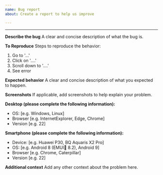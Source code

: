 ```yaml
---
name: Bug report
about: Create a report to help us improve

---
```

<!---title: ''
labels: ''
assignees: ''--->

---

**Describe the bug**
A clear and concise description of what the bug is.

**To Reproduce**
Steps to reproduce the behavior:
1. Go to '...'
2. Click on '....'
3. Scroll down to '....'
4. See error

**Expected behavior**
A clear and concise description of what you expected to happen.

**Screenshots**
If applicable, add screenshots to help explain your problem.

**Desktop (please complete the following information):**
 - OS: [e.g. Windows, Linux]
 - Browser [e.g. InternetExplorer, Edge, Chrome]
 - Version [e.g. 22]

**Smartphone (please complete the following information):**
 - Device: [e.g. Huawei P30, BQ Aquaris X2 Pro]
 - OS: [e.g. Android 8 (EMUI🤢 8.2), Android 9]
 - Browser [e.g. Chrome, Caterpillar]
 - Version [e.g. 22]

**Additional context**
Add any other context about the problem here.
